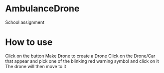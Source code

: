 # AmbulanceDrone
School assignment

# How to use
Click on the button Make Drone to create a Drone
Click on the Drone/Car that appear and pick one of the blinking red warning symbol and click on it
The drone will then move to it


